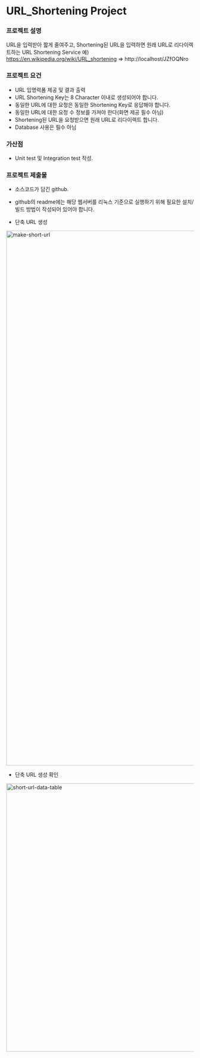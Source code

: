 # URL_Shortening Project

### 프로젝트 설명
URL을 입력받아 짧게 줄여주고, Shortening된 URL을 입력하면 원래 URL로 리다이렉트하는 URL Shortening Service
예) https://en.wikipedia.org/wiki/URL_shortening => http://localhost/JZfOQNro


### 프로젝트 요건

+ URL 입명력폼 제공 및 결과 출력
+ URL Shortening Key는 8 Character 이내로 생성되어야 합니다.
+ 동일한 URL에 대한 요청은 동일한 Shortening Key로 응답해야 합니다.
+ 동일한 URL에 대한 요청 수 정보를 가져야 한다(화면 제공 필수 아님)
+ Shortening된 URL을 요청받으면 원래 URL로 리다이렉트 합니다.
+ Database 사용은 필수 아님


### 가산점

+ Unit test 및 Integration test 작성.


### 프로젝트 제출물

+ 소스코드가 담긴 github.
+ github의 readme에는 해당 웹서버를 리눅스 기준으로 실행하기 위해 필요한 설치/빌드 방법이 작성되어 있어야 합니다.

+ 단축 URL 생성 
<img width="1433" alt="make-short-url" src="https://user-images.githubusercontent.com/42599161/114555875-158b8700-9ca3-11eb-8448-04ad15a4dd0d.png">

+ 단축 URL 생성 확인
<img width="719" alt="short-url-data-table" src="https://user-images.githubusercontent.com/42599161/114555950-2c31de00-9ca3-11eb-9a25-0dbd7678c0b6.png">






